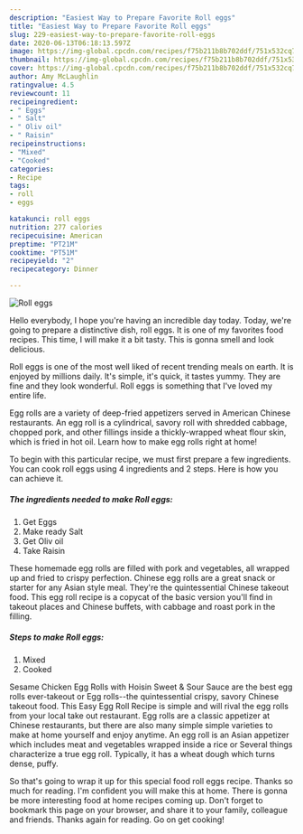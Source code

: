 ```yaml
---
description: "Easiest Way to Prepare Favorite Roll eggs"
title: "Easiest Way to Prepare Favorite Roll eggs"
slug: 229-easiest-way-to-prepare-favorite-roll-eggs
date: 2020-06-13T06:18:13.597Z
image: https://img-global.cpcdn.com/recipes/f75b211b8b702ddf/751x532cq70/roll-eggs-recipe-main-photo.jpg
thumbnail: https://img-global.cpcdn.com/recipes/f75b211b8b702ddf/751x532cq70/roll-eggs-recipe-main-photo.jpg
cover: https://img-global.cpcdn.com/recipes/f75b211b8b702ddf/751x532cq70/roll-eggs-recipe-main-photo.jpg
author: Amy McLaughlin
ratingvalue: 4.5
reviewcount: 11
recipeingredient:
- " Eggs"
- " Salt"
- " Oliv oil"
- " Raisin"
recipeinstructions:
- "Mixed"
- "Cooked"
categories:
- Recipe
tags:
- roll
- eggs

katakunci: roll eggs 
nutrition: 277 calories
recipecuisine: American
preptime: "PT21M"
cooktime: "PT51M"
recipeyield: "2"
recipecategory: Dinner

---
```



![Roll eggs](https://img-global.cpcdn.com/recipes/f75b211b8b702ddf/751x532cq70/roll-eggs-recipe-main-photo.jpg)

Hello everybody, I hope you're having an incredible day today. Today, we're going to prepare a distinctive dish, roll eggs. It is one of my favorites food recipes. This time, I will make it a bit tasty. This is gonna smell and look delicious.

Roll eggs is one of the most well liked of recent trending meals on earth. It is enjoyed by millions daily. It's simple, it's quick, it tastes yummy. They are fine and they look wonderful. Roll eggs is something that I've loved my entire life.

Egg rolls are a variety of deep-fried appetizers served in American Chinese restaurants. An egg roll is a cylindrical, savory roll with shredded cabbage, chopped pork, and other fillings inside a thickly-wrapped wheat flour skin, which is fried in hot oil. Learn how to make egg rolls right at home!


To begin with this particular recipe, we must first prepare a few ingredients. You can cook roll eggs using 4 ingredients and 2 steps. Here is how you can achieve it.

<!--inarticleads1-->

##### The ingredients needed to make Roll eggs:

1. Get  Eggs
1. Make ready  Salt
1. Get  Oliv oil
1. Take  Raisin


These homemade egg rolls are filled with pork and vegetables, all wrapped up and fried to crispy perfection. Chinese egg rolls are a great snack or starter for any Asian style meal. They&#39;re the quintessential Chinese takeout food. This egg roll recipe is a copycat of the basic version you&#39;ll find in takeout places and Chinese buffets, with cabbage and roast pork in the filling. 

<!--inarticleads2-->

##### Steps to make Roll eggs:

1. Mixed
1. Cooked


Sesame Chicken Egg Rolls with Hoisin Sweet &amp; Sour Sauce are the best egg rolls ever-takeout or Egg rolls--the quintessential crispy, savory Chinese takeout food. This Easy Egg Roll Recipe is simple and will rival the egg rolls from your local take out restaurant. Egg rolls are a classic appetizer at Chinese restaurants, but there are also many simple simple varieties to make at home yourself and enjoy anytime. An egg roll is an Asian appetizer which includes meat and vegetables wrapped inside a rice or Several things characterize a true egg roll. Typically, it has a wheat dough which turns dense, puffy. 

So that's going to wrap it up for this special food roll eggs recipe. Thanks so much for reading. I'm confident you will make this at home. There is gonna be more interesting food at home recipes coming up. Don't forget to bookmark this page on your browser, and share it to your family, colleague and friends. Thanks again for reading. Go on get cooking!
